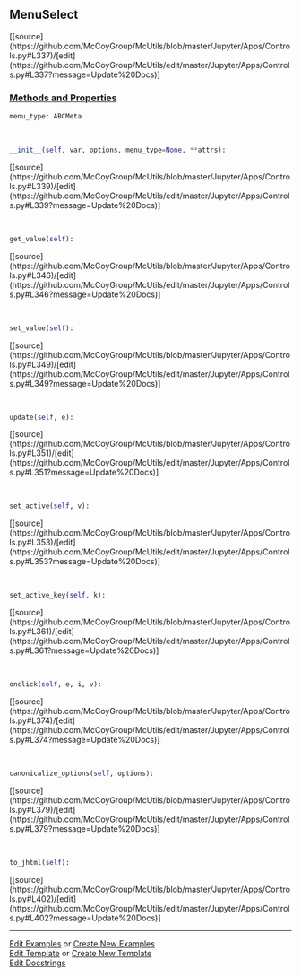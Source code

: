 ## <a id="McUtils.Jupyter.Apps.Controls.MenuSelect">MenuSelect</a> 
<div class="docs-source-link" markdown="1">
[[source](https://github.com/McCoyGroup/McUtils/blob/master/Jupyter/Apps/Controls.py#L337)/[edit](https://github.com/McCoyGroup/McUtils/edit/master/Jupyter/Apps/Controls.py#L337?message=Update%20Docs)]
</div>



<div class="collapsible-section">
 <div class="collapsible-section collapsible-section-header" markdown="1">
 
### <a class="collapse-link" data-toggle="collapse" href="#methods">Methods and Properties</a> <a class="float-right" data-toggle="collapse" href="#methods"><i class="fa fa-chevron-down"></i></a>

 </div>
 <div class="collapsible-section collapsible-section-body collapse" id="methods" markdown="1">

```python
menu_type: ABCMeta
```
<a id="McUtils.Jupyter.Apps.Controls.MenuSelect.__init__" class="docs-object-method">&nbsp;</a> 
```python
__init__(self, var, options, menu_type=None, **attrs): 
```
<div class="docs-source-link" markdown="1">
[[source](https://github.com/McCoyGroup/McUtils/blob/master/Jupyter/Apps/Controls.py#L339)/[edit](https://github.com/McCoyGroup/McUtils/edit/master/Jupyter/Apps/Controls.py#L339?message=Update%20Docs)]
</div>

<a id="McUtils.Jupyter.Apps.Controls.MenuSelect.get_value" class="docs-object-method">&nbsp;</a> 
```python
get_value(self): 
```
<div class="docs-source-link" markdown="1">
[[source](https://github.com/McCoyGroup/McUtils/blob/master/Jupyter/Apps/Controls.py#L346)/[edit](https://github.com/McCoyGroup/McUtils/edit/master/Jupyter/Apps/Controls.py#L346?message=Update%20Docs)]
</div>

<a id="McUtils.Jupyter.Apps.Controls.MenuSelect.set_value" class="docs-object-method">&nbsp;</a> 
```python
set_value(self): 
```
<div class="docs-source-link" markdown="1">
[[source](https://github.com/McCoyGroup/McUtils/blob/master/Jupyter/Apps/Controls.py#L349)/[edit](https://github.com/McCoyGroup/McUtils/edit/master/Jupyter/Apps/Controls.py#L349?message=Update%20Docs)]
</div>

<a id="McUtils.Jupyter.Apps.Controls.MenuSelect.update" class="docs-object-method">&nbsp;</a> 
```python
update(self, e): 
```
<div class="docs-source-link" markdown="1">
[[source](https://github.com/McCoyGroup/McUtils/blob/master/Jupyter/Apps/Controls.py#L351)/[edit](https://github.com/McCoyGroup/McUtils/edit/master/Jupyter/Apps/Controls.py#L351?message=Update%20Docs)]
</div>

<a id="McUtils.Jupyter.Apps.Controls.MenuSelect.set_active" class="docs-object-method">&nbsp;</a> 
```python
set_active(self, v): 
```
<div class="docs-source-link" markdown="1">
[[source](https://github.com/McCoyGroup/McUtils/blob/master/Jupyter/Apps/Controls.py#L353)/[edit](https://github.com/McCoyGroup/McUtils/edit/master/Jupyter/Apps/Controls.py#L353?message=Update%20Docs)]
</div>

<a id="McUtils.Jupyter.Apps.Controls.MenuSelect.set_active_key" class="docs-object-method">&nbsp;</a> 
```python
set_active_key(self, k): 
```
<div class="docs-source-link" markdown="1">
[[source](https://github.com/McCoyGroup/McUtils/blob/master/Jupyter/Apps/Controls.py#L361)/[edit](https://github.com/McCoyGroup/McUtils/edit/master/Jupyter/Apps/Controls.py#L361?message=Update%20Docs)]
</div>

<a id="McUtils.Jupyter.Apps.Controls.MenuSelect.onclick" class="docs-object-method">&nbsp;</a> 
```python
onclick(self, e, i, v): 
```
<div class="docs-source-link" markdown="1">
[[source](https://github.com/McCoyGroup/McUtils/blob/master/Jupyter/Apps/Controls.py#L374)/[edit](https://github.com/McCoyGroup/McUtils/edit/master/Jupyter/Apps/Controls.py#L374?message=Update%20Docs)]
</div>

<a id="McUtils.Jupyter.Apps.Controls.MenuSelect.canonicalize_options" class="docs-object-method">&nbsp;</a> 
```python
canonicalize_options(self, options): 
```
<div class="docs-source-link" markdown="1">
[[source](https://github.com/McCoyGroup/McUtils/blob/master/Jupyter/Apps/Controls.py#L379)/[edit](https://github.com/McCoyGroup/McUtils/edit/master/Jupyter/Apps/Controls.py#L379?message=Update%20Docs)]
</div>

<a id="McUtils.Jupyter.Apps.Controls.MenuSelect.to_jhtml" class="docs-object-method">&nbsp;</a> 
```python
to_jhtml(self): 
```
<div class="docs-source-link" markdown="1">
[[source](https://github.com/McCoyGroup/McUtils/blob/master/Jupyter/Apps/Controls.py#L402)/[edit](https://github.com/McCoyGroup/McUtils/edit/master/Jupyter/Apps/Controls.py#L402?message=Update%20Docs)]
</div>

 </div>
</div>




___

[Edit Examples](https://github.com/McCoyGroup/McUtils/edit/gh-pages/ci/examples/McUtils/Jupyter/Apps/Controls/MenuSelect.md) or 
[Create New Examples](https://github.com/McCoyGroup/McUtils/new/gh-pages/?filename=ci/examples/McUtils/Jupyter/Apps/Controls/MenuSelect.md) <br/>
[Edit Template](https://github.com/McCoyGroup/McUtils/edit/gh-pages/ci/docs/McUtils/Jupyter/Apps/Controls/MenuSelect.md) or 
[Create New Template](https://github.com/McCoyGroup/McUtils/new/gh-pages/?filename=ci/docs/templates/McUtils/Jupyter/Apps/Controls/MenuSelect.md) <br/>
[Edit Docstrings](https://github.com/McCoyGroup/McUtils/edit/master/Jupyter/Apps/Controls.py#L337?message=Update%20Docs)